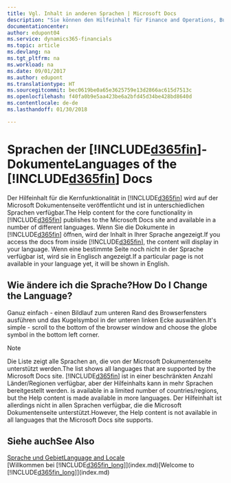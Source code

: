 ```yaml
---
title: Vgl. Inhalt in anderen Sprachen | Microsoft Docs
description: "Sie können den Hilfeinhalt für Finance and Operations, Business edition. in anderen Sprachen anzeigen."
documentationcenter: 
author: edupont04
ms.service: dynamics365-financials
ms.topic: article
ms.devlang: na
ms.tgt_pltfrm: na
ms.workload: na
ms.date: 09/01/2017
ms.author: edupont
ms.translationtype: HT
ms.sourcegitcommit: bec0619be0a65e3625759e13d2866ac615d7513c
ms.openlocfilehash: f40fa0b9e5aa423be6a2bfd45d34be428bd8640d
ms.contentlocale: de-de
ms.lasthandoff: 01/30/2018

---
```

# <a name="languages-of-the-included365finincludesd365finmdmd-docs"></a><span data-ttu-id="bffcf-103">Sprachen der [!INCLUDE[d365fin](includes/d365fin_md.md)]-Dokumente</span><span class="sxs-lookup"><span data-stu-id="bffcf-103">Languages of the [!INCLUDE[d365fin](includes/d365fin_md.md)] Docs</span></span>
<span data-ttu-id="bffcf-104">Der Hilfeinhalt für die Kernfunktionalität in [!INCLUDE[d365fin](includes/d365fin_md.md)] wird auf der Microsoft Dokumentenseite veröffentlicht und ist in unterschiedlichen Sprachen verfügbar.</span><span class="sxs-lookup"><span data-stu-id="bffcf-104">The Help content for the core functionality in [!INCLUDE[d365fin](includes/d365fin_md.md)] publishes to the Microsoft Docs site and available in a number of different languages.</span></span> <span data-ttu-id="bffcf-105">Wenn Sie die Dokumente in [!INCLUDE[d365fin](includes/d365fin_md.md)] öffnen, wird der Inhalt in Ihrer Sprache angezeigt.</span><span class="sxs-lookup"><span data-stu-id="bffcf-105">If you access the docs from inside [!INCLUDE[d365fin](includes/d365fin_md.md)], the content will display in your language.</span></span> <span data-ttu-id="bffcf-106">Wenn eine bestimmte Seite noch nicht in der Sprache verfügbar ist, wird sie in Englisch angezeigt.</span><span class="sxs-lookup"><span data-stu-id="bffcf-106">If a particular page is not available in your language yet, it will be shown in English.</span></span>

## <a name="how-do-i-change-the-language"></a><span data-ttu-id="bffcf-107">Wie ändere ich die Sprache?</span><span class="sxs-lookup"><span data-stu-id="bffcf-107">How Do I Change the Language?</span></span>
<span data-ttu-id="bffcf-108">Ganuz einfach - einen Bildlauf zum unteren Rand des Browserfensters ausführen und das Kugelsymbol in der unteren linken Ecke auswählen.</span><span class="sxs-lookup"><span data-stu-id="bffcf-108">It's simple - scroll to the bottom of the browser window and choose the globe symbol in the bottom left corner.</span></span>

> [!NOTE]  
> <span data-ttu-id="bffcf-109">Die Liste zeigt alle Sprachen an, die von der Microsoft Dokumentenseite unterstützt werden.</span><span class="sxs-lookup"><span data-stu-id="bffcf-109">The list shows all languages that are supported by the Microsoft Docs site.</span></span> [!INCLUDE[d365fin](includes/d365fin_md.md)]<span data-ttu-id="bffcf-110"> ist in einer beschränkten Anzahl Länder/Regionen verfügbar, aber der Hilfeinhalts kann in mehr Sprachen bereitgestellt werden.</span><span class="sxs-lookup"><span data-stu-id="bffcf-110"> is available in a limited number of countries/regions, but the Help content is made available in more languages.</span></span> <span data-ttu-id="bffcf-111">Der Hilfeinhalt ist allerdings nicht in allen Sprachen verfügbar, die die Microsoft Dokumentenseite unterstützt.</span><span class="sxs-lookup"><span data-stu-id="bffcf-111">However, the Help content is not available in all languages that the Microsoft Docs site supports.</span></span>

## <a name="see-also"></a><span data-ttu-id="bffcf-112">Siehe auch</span><span class="sxs-lookup"><span data-stu-id="bffcf-112">See Also</span></span>
[<span data-ttu-id="bffcf-113">Sprache und Gebiet</span><span class="sxs-lookup"><span data-stu-id="bffcf-113">Language and Locale</span></span>](about-locale-language.md)  
<span data-ttu-id="bffcf-114">[Willkommen bei [!INCLUDE[d365fin_long](includes/d365fin_long_md.md)]](index.md)</span><span class="sxs-lookup"><span data-stu-id="bffcf-114">[Welcome to [!INCLUDE[d365fin_long](includes/d365fin_long_md.md)]](index.md)</span></span>  

